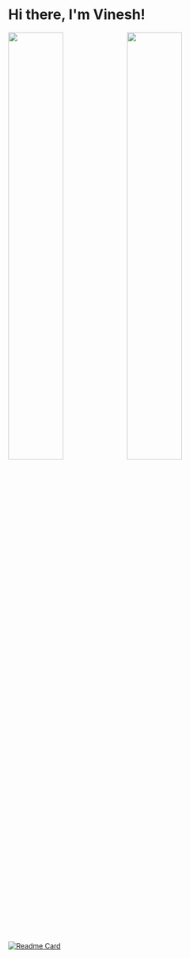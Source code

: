 # Hi there, I'm Vinesh!

<img align="left" width="47%" src="https://github-readme-stats.vercel.app/api?username=Vinesh2004&show_icons=true&theme=radical"/>
<img align="left" width="47%" src="https://github-readme-stats.vercel.app/api/top-langs/?username=Vinesh2004&layout=compact&theme=radical"/>

[![Readme Card](https://github-readme-stats.vercel.app/api/pin/?username=Vinesh2004&repo=github-readme-stats)](https://github.com/Vinesh2004/Chess-Bot)
